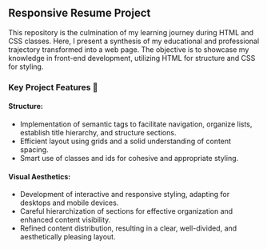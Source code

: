 ## Responsive Resume Project

This repository is the culmination of my learning journey during HTML and CSS classes. Here, I present a synthesis of my educational and professional trajectory transformed into a web page. The objective is to showcase my knowledge in front-end development, utilizing HTML for structure and CSS for styling.

### Key Project Features 🚀

#### Structure:
- Implementation of semantic tags to facilitate navigation, organize lists, establish title hierarchy, and structure sections.
- Efficient layout using grids and a solid understanding of content spacing.
- Smart use of classes and ids for cohesive and appropriate styling.

#### Visual Aesthetics:
- Development of interactive and responsive styling, adapting for desktops and mobile devices.
- Careful hierarchization of sections for effective organization and enhanced content visibility.
- Refined content distribution, resulting in a clear, well-divided, and aesthetically pleasing layout.




